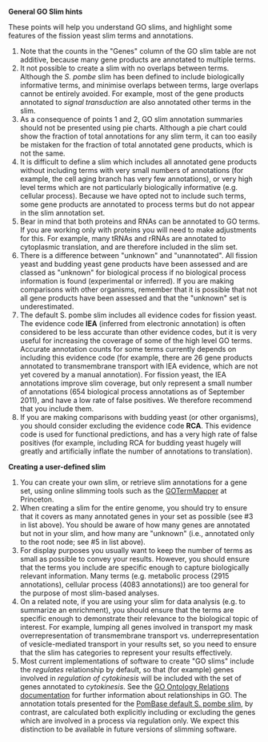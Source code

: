 
**General GO Slim hints**

These points will help you understand GO slims, and highlight some
features of the fission yeast slim terms and annotations.

1.  Note that the counts in the "Genes" column of the GO slim table are
    not additive, because many gene products are annotated to multiple
    terms.
2.  It not possible to create a slim with no overlaps between terms.
    Although the *S. pombe* slim has been defined to include biologically
    informative terms, and minimise overlaps between terms, large
    overlaps cannot be entirely avoided. For example, most of the gene
    products annotated to *signal transduction* are also annotated other
    terms in the slim.
3.  As a consequence of points 1 and 2, GO slim annotation summaries
    should not be presented using pie charts. Although a pie chart could
    show the fraction of total annotations for any slim term, it can too
    easily be mistaken for the fraction of total annotated gene products,
    which is not the same.
4.  It is difficult to define a slim which includes all annotated gene
    products without including terms with very small numbers of
    annotations (for example, the cell aging branch has very few
    annotations), or very high level terms which are not particularly
    biologically informative (e.g. cellular process). Because we have
    opted not to include such terms, some gene products are annotated to
    process terms but do not appear in the slim annotation set.
5.  Bear in mind that both proteins and RNAs can be annotated to GO
    terms. If you are working only with proteins you will need to make
    adjustments for this. For example, many tRNAs and rRNAs are
    annotated to cytoplasmic translation, and are therefore included in
    the slim set.
6.  There is a difference between "unknown" and "unannotated". All
    fission yeast and budding yeast gene products have been assessed and
    are classed as "unknown" for biological process if no biological
    process information is found (experimental or inferred). If you are
    making comparisons with other organisms, remember that it is
    possible that not all gene products have been assessed and that the
    "unknown" set is underestimated.
7.  The default S. pombe slim includes all evidence codes for fission
    yeast. The evidence code **IEA** (inferred from electronic
    annotation) is often considered to be less accurate than other
    evidence codes, but it is very useful for increasing the coverage of
    some of the high level GO terms. Accurate annotation counts for some
    terms currently depends on including this evidence code (for
    example, there are 26 gene products annotated to transmembrane
    transport with IEA evidence, which are not yet covered by a manual
    annotation). For fission yeast, the IEA annotations improve slim
    coverage, but only represent a small number of annotations (654
    biological process annotations as of September 2011), and have a low
    rate of false positives. We therefore recommend that you include
    them.
8.  If you are making comparisons with budding yeast (or other
    organisms), you should consider excluding the evidence code **RCA**.
    This evidence code is used for functional predictions, and has a
    very high rate of false positives (for example, including RCA for
    budding yeast hugely will greatly and artificially inflate the
    number of annotations to translation).

**Creating a user-defined slim**

1.  You can create your own slim, or retrieve slim annotations for a
    gene set, using online slimming tools such as the
    [GOTermMapper](http://go.princeton.edu/cgi-bin/GOTermMapper) at
    Princeton.
2.  When creating a slim for the entire genome, you should try to ensure
    that it covers as many annotated genes in your set as possible (see
    \#3 in list above). You should be aware of how many genes are
    annotated but not in your slim, and how many are "unknown" (i.e.,
    annotated only to the root node; see \#5 in list above).
3.  For display purposes you usually want to keep the number of terms as
    small as possible to convey your results. However, you should ensure
    that the terms you include are specific enough to capture
    biologically relevant information. Many terms (e.g. metabolic
    process (2915 annotations), cellular process (4083 annotations)) are
    too general for the purpose of most slim-based analyses.
4.  On a related note, if you are using your slim for data analysis
    (e.g. to summarize an enrichment), you should ensure that the terms
    are specific enough to demonstrate their relevance to the biological
    topic of interest. For example, lumping all genes involved in
    transport my mask overrepresentation of transmembrane transport vs.
    underrepresentation of vesicle-mediated transport in your results
    set, so you need to ensure that the slim has categories to represent
    your results effectively.
5.  Most current implementations of software to create "GO slims"
    include the *regulates* relationship by default, so that (for
    example) genes involved in *regulation of cytokinesis* will be
    included with the set of genes annotated to *cytokinesis*. See the
    [GO Ontology Relations
    documentation](http://www.geneontology.org/GO.ontology.relations.shtml)
    for further information about relationships in GO. The annotation
    totals presented for the [PomBase default S. pombe slim](browse-curation/fission-yeast-go-slim-terms), by contrast,
    are calculated both explicitly including or excluding the genes
    which are involved in a process via regulation only. We expect this
    distinction to be available in future versions of slimming software.
